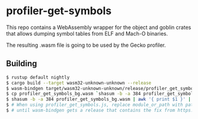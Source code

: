 # profiler-get-symbols

This repo contains a WebAssembly wrapper for the object and goblin crates that
allows dumping symbol tables from ELF and Mach-O binaries.

The resulting .wasm file is going to be used by the Gecko profiler.

## Building

```bash
$ rustup default nightly
$ cargo build --target wasm32-unknown-unknown --release
$ wasm-bindgen target/wasm32-unknown-unknown/release/profiler_get_symbols.wasm --out-dir . --no-modules --no-typescript
$ cp profiler_get_symbols_bg.wasm `shasum -b -a 384 profiler_get_symbols_bg.wasm | awk '{ print $1 }'`.wasm
$ shasum -b -a 384 profiler_get_symbols_bg.wasm | awk '{ print $1 }' | xxd -r -p | base64 # This is your SRI hash
$ # When using profiler_get_symbols.js, replace module_or_path with path_or_module to make it work,
$ # until wasm-bindgen gets a release that contains the fix from https://github.com/rustwasm/wasm-bindgen/pull/1047
```
